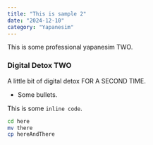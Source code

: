 ```yaml
---
title: "This is sample 2"
date: "2024-12-10"
category: "Yapanesim"
---
```


This is some professional yapanesim TWO.

### Digital Detox TWO

A little bit of digital detox FOR A SECOND TIME.

- Some bullets.

This is some `inline code`.

```bash
cd here
mv there
cp hereAndThere
```
